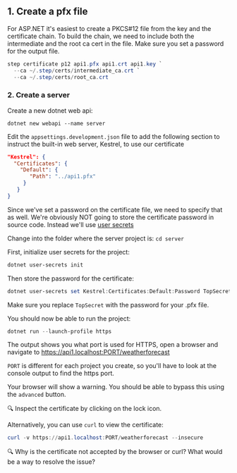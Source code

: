 
## 1. Create a pfx file

For ASP.NET it's easiest to create a PKCS#12 file from the key and the certificate chain. To build the chain, we need to include both the intermediate and the root ca cert in the file. Make sure you set a password for the output file.
```powershell
step certificate p12 api1.pfx api1.crt api1.key `
  --ca ~/.step/certs/intermediate_ca.crt `
  --ca ~/.step/certs/root_ca.crt
```

### 2. Create a server

Create a new dotnet web api:
```
dotnet new webapi --name server
```

Edit the `appsettings.development.json` file to add the following section to instruct the built-in web server, Kestrel, to use our certificate
```json
"Kestrel": {
  "Certificates": {
    "Default": {
       "Path": "../api1.pfx"
     }
   }
}
```
Since we've set a password on the certificate file, we need to specify that as well.
We're obviously NOT going to store the certificate password in source code. Instead we'll use [user secrets](https://learn.microsoft.com/en-us/aspnet/core/security/app-secrets)

Change into the folder where the server project is: `cd server`

First, initialize user secrets for the project:
```powershell
dotnet user-secrets init
```
Then store the password for the certificate:
```powershell
dotnet user-secrets set Kestrel:Certificates:Default:Password TopSecret
```
Make sure you replace `TopSecret` with the password for your .pfx file.

You should now be able to run the project:
```powershell
dotnet run --launch-profile https
```

The output shows you what port is used for HTTPS, open a browser and navigate to https://api1.localhost:PORT/weatherforecast

`PORT` is different for each project you create, so you'll have to look at the console output to find the https port.

Your browser will show a warning. You should be able to bypass this using the `advanced` button.  

🔍️ Inspect the certificate by clicking on the lock icon.

Alternatively, you can use `curl` to view the certificate:

``` powershell
curl -v https://api1.localhost:PORT/weatherforecast --insecure
```

🔍️ Why is the certificate not accepted by the browser or curl? What would be a way to resolve the issue?

